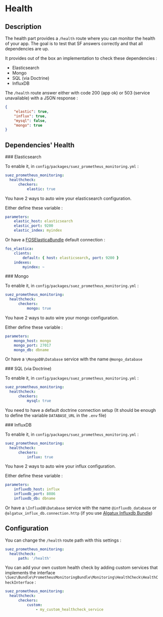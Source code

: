 # Health

## Description

The health part provides a `/health` route where you can monitor the health of your app. The goal is to test that SF answers correctly and that all dependencies are up.

It provides out of the box an implementation to check these dependencies :

* Elasticsearch
* Mongo
* SQL (via Doctrine)
* InfluxDB

The `/health` route answer either with code 200 (app ok) or 503 (service unavailable) with a JSON response :

```json
{
    "elastic": true,
    "influx": true,
    "mysql": false,
    "mongo": true
}
```

## Dependencies' Health

### Elasticsearch

To enable it, in `config/packages/suez_prometheus_monitoring.yml` :

```yaml
suez_prometheus_monitoring:
  healthcheck:
      checkers:
          elastic: true
```

You have 2 ways to auto wire your elasticsearch configuration.

Either define these variable :

```yaml
parameters:
    elastic_host: elasticsearch
    elastic_port: 9200
    elastic_index: myindex
```

Or have a [FOSElasticaBundle](https://github.com/FriendsOfSymfony/FOSElasticaBundle) default connection :

```yaml
fos_elastica:
    clients:
        default: { host: elasticsearch, port: 9200 }
    indexes:
        myindex: ~
```

### Mongo

To enable it, in `config/packages/suez_prometheus_monitoring.yml` :

```yaml
suez_prometheus_monitoring:
  healthcheck:
      checkers:
          mongo: true
```

You have 2 ways to auto wire your mongo configuration.

Either define these variable :

```yaml
parameters:
    mongo_host: mongo
    mongo_port: 27017
    mongo_db: dbname
```

Or have a `\MongoDB\Database` service with the name `@mongo_database`


### SQL (via Doctrine)

To enable it, in `config/packages/suez_prometheus_monitoring.yml` :

```yaml
suez_prometheus_monitoring:
  healthcheck:
      checkers:
          mysql: true
```

You need to have a default doctrine connection setup (It should be enough to define the variable `DATABASE_URL` in the `.env` file)

### InfluxDB

To enable it, in `config/packages/suez_prometheus_monitoring.yml` :

```yaml
suez_prometheus_monitoring:
  healthcheck:
      checkers:
          influx: true
```

You have 2 ways to auto wire your influx configuration.

Either define these variable :

```yaml
parameters:
    influxdb_host: influx
    influxdb_port: 8086
    influxdb_db: dbname
```


Or have a `\InfluxDB\Database` service with the name `@influxdb_database` or `@algatux_influx_db.connection.http` (if you use [Algatux Influxdb Bundle](https://github.com/Algatux/influxdb-bundle))

## Configuration

You can change the `/health` route path with this settings :

```yaml
suez_prometheus_monitoring:
  healthcheck:
      path: '/health'
```

You can add your own custom health check by adding custom services that implements the interface `\Suez\Bundle\PrometheusMonitoringBundle\Monitoring\HealthCheck\HealthCheckInterface` :

```yaml
suez_prometheus_monitoring:
  healthcheck:
      checkers:
          custom:
              - my_custom_healthcheck_service
```
    